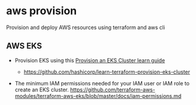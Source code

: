 # aws provision

Provision and deploy AWS resources using terraform and aws cli

## AWS EKS

* Provision EKS using this [Provision an EKS Cluster learn guide](https://learn.hashicorp.com/tutorials/terraform/eks)
  * https://github.com/hashicorp/learn-terraform-provision-eks-cluster

* The minimum IAM permissions needed for your IAM user or IAM role to create an EKS cluster. https://github.com/terraform-aws-modules/terraform-aws-eks/blob/master/docs/iam-permissions.md